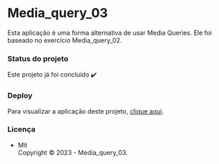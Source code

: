 # Media_query_03

Esta aplicação é uma forma alternativa de usar Media Queries. Ele foi baseado no exercício Media_query_02.

### Status do projeto

Este projeto já foi concluído :heavy_check_mark:

### Deploy

Para visualizar a aplicação deste projeto,  <a href="https://artleao.github.io/media_query_03" target="_blank">clique aqui</a>.

### Licença

- Mit <br>
Copyright ©️ 2023 - Media_query_03.



